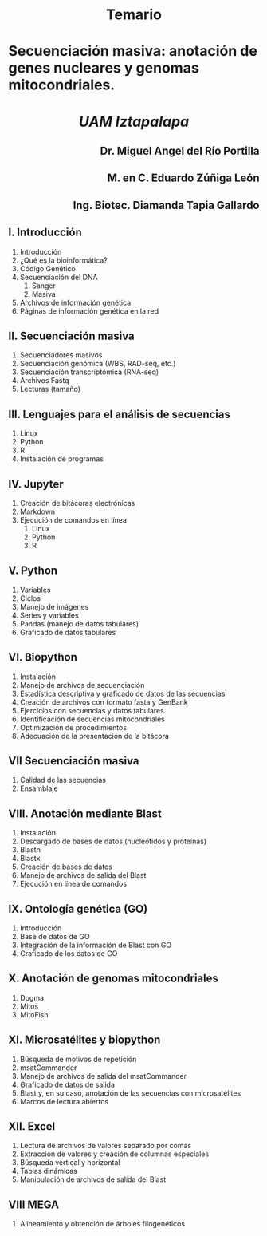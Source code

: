 
# <p align="center">Temario</p>
# Secuenciación masiva: anotación de genes nucleares y genomas mitocondriales.

# <p align="center">*UAM Iztapalapa* </p>

## <p align="right"> Dr. Miguel Angel del Río Portilla </p>
## <p align="right"> M. en C. Eduardo Zúñiga León </p> 
## <p align="right"> Ing. Biotec. Diamanda Tapia Gallardo</p>

## I. Introducción 
1. Introducción 
2. ¿Qué es la bioinformática?
3. Código Genético
4. Secuenciación del DNA 
    1. Sanger
    2. Masiva
5. Archivos de información genética
6. Páginas de información genética en la red

## II. Secuenciación masiva
1. Secuenciadores masivos
2. Secuenciación genómica (WBS, RAD-seq, etc.)
3. Secuenciación transcriptómica (RNA-seq)
4. Archivos Fastq
5. Lecturas (tamaño)


## III. Lenguajes para el análisis de secuencias
1. Linux
2. Python 
3. R
4. Instalación de programas


## IV. Jupyter
1. Creación de bitácoras electrónicas
2. Markdown
3. Ejecución de comandos en línea
     1. Linux
     2. Python
     3. R


## V. Python 
1. Variables
2. Ciclos
3. Manejo de imágenes
4. Series y variables
5. Pandas (manejo de datos tabulares)
6. Graficado de datos tabulares


## VI. Biopython
1. Instalación
2. Manejo de archivos de secuenciación
3. Estadística descriptiva y graficado de datos de las secuencias
4. Creación de archivos con formato fasta y GenBank
5. Ejercicios con secuencias y datos tabulares
6. Identificación de secuencias mitocondriales
7. Optimización de procedimientos
8. Adecuación de la presentación de la bitácora


## VII Secuenciación masiva
1. Calidad de las secuencias
2. Ensamblaje


## VIII. Anotación mediante Blast
1. Instalación
2. Descargado de bases de datos (nucleótidos y proteínas)
3. Blastn
4. Blastx
5. Creación de bases de datos 
6. Manejo de archivos de salida del Blast
7. Ejecución en línea de comandos

## IX. Ontología genética (GO)
1. Introducción
2. Base de datos de GO
3. Integración de la información de Blast con GO
4. Graficado de los datos de GO

## X. Anotación de genomas mitocondriales
1. Dogma
2. Mitos
3. MitoFish

## XI. Microsatélites y biopython
1. Búsqueda de motivos de repetición
2. msatCommander
3. Manejo de archivos de salida del msatCommander
4. Graficado de datos de salida
5. Blast y, en su caso, anotación de las secuencias con microsatélites
6. Marcos de lectura abiertos

## XII. Excel
1. Lectura de archivos de valores separado por comas
2. Extracción de valores y creación de columnas especiales
3. Búsqueda vertical y horizontal
4. Tablas dinámicas
5. Manipulación de archivos de salida del Blast


## VIII MEGA
1. Alineamiento y obtención de árboles filogenéticos

